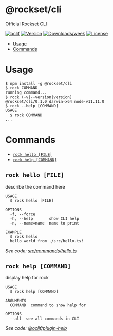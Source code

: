 @rockset/cli
============

Official Rockset CLI

[![oclif](https://img.shields.io/badge/cli-oclif-brightgreen.svg)](https://oclif.io)
[![Version](https://img.shields.io/npm/v/@rockset/cli.svg)](https://npmjs.org/package/@rockset/cli)
[![Downloads/week](https://img.shields.io/npm/dw/@rockset/cli.svg)](https://npmjs.org/package/@rockset/cli)
[![License](https://img.shields.io/npm/l/@rockset/cli.svg)](https://github.com/rockset/rockset-js/blob/master/package.json)

<!-- toc -->
* [Usage](#usage)
* [Commands](#commands)
<!-- tocstop -->
# Usage
<!-- usage -->
```sh-session
$ npm install -g @rockset/cli
$ rock COMMAND
running command...
$ rock (-v|--version|version)
@rockset/cli/0.1.0 darwin-x64 node-v11.11.0
$ rock --help [COMMAND]
USAGE
  $ rock COMMAND
...
```
<!-- usagestop -->
# Commands
<!-- commands -->
* [`rock hello [FILE]`](#rock-hello-file)
* [`rock help [COMMAND]`](#rock-help-command)

## `rock hello [FILE]`

describe the command here

```
USAGE
  $ rock hello [FILE]

OPTIONS
  -f, --force
  -h, --help       show CLI help
  -n, --name=name  name to print

EXAMPLE
  $ rock hello
  hello world from ./src/hello.ts!
```

_See code: [src/commands/hello.ts](https://github.com/rockset/rockset-js/blob/v0.1.0/src/commands/hello.ts)_

## `rock help [COMMAND]`

display help for rock

```
USAGE
  $ rock help [COMMAND]

ARGUMENTS
  COMMAND  command to show help for

OPTIONS
  --all  see all commands in CLI
```

_See code: [@oclif/plugin-help](https://github.com/oclif/plugin-help/blob/v2.2.3/src/commands/help.ts)_
<!-- commandsstop -->
